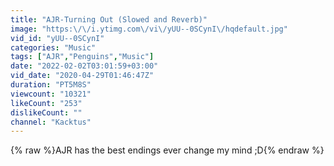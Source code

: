 ```yaml
---
title: "AJR-Turning Out (Slowed and Reverb)"
image: "https:\/\/i.ytimg.com\/vi\/yUU--0SCynI\/hqdefault.jpg"
vid_id: "yUU--0SCynI"
categories: "Music"
tags: ["AJR","Penguins","Music"]
date: "2022-02-02T03:01:59+03:00"
vid_date: "2020-04-29T01:46:47Z"
duration: "PT5M8S"
viewcount: "10321"
likeCount: "253"
dislikeCount: ""
channel: "Kacktus"
---
```

{% raw %}AJR has the best endings ever change my mind ;D{% endraw %}
